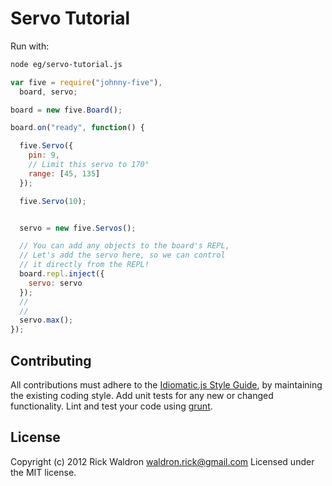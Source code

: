 # Servo Tutorial

Run with:
```bash
node eg/servo-tutorial.js
```


```javascript
var five = require("johnny-five"),
  board, servo;

board = new five.Board();

board.on("ready", function() {

  five.Servo({
    pin: 9,
    // Limit this servo to 170°
    range: [45, 135]
  });

  five.Servo(10);


  servo = new five.Servos();

  // You can add any objects to the board's REPL,
  // Let's add the servo here, so we can control
  // it directly from the REPL!
  board.repl.inject({
    servo: servo
  });
  //
  //
  servo.max();
});

```













## Contributing
All contributions must adhere to the [Idiomatic.js Style Guide](https://github.com/rwldrn/idiomatic.js),
by maintaining the existing coding style. Add unit tests for any new or changed functionality. Lint and test your code using [grunt](https://github.com/cowboy/grunt).

## License
Copyright (c) 2012 Rick Waldron <waldron.rick@gmail.com>
Licensed under the MIT license.
